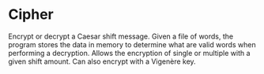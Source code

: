 # Cipher
Encrypt or decrypt a Caesar shift message.
Given a file of words, the program stores the data in memory to determine what are valid words when performing a decryption. Allows the encryption of single or multiple with a given shift amount.  Can also encrypt with a Vigenère key.
